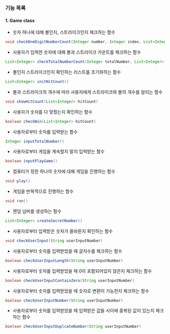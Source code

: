 ### 기능 목록
#### 1. Game class
- 숫자 하나에 대해 볼인지, 스트라이크인지 체크하는 함수
```java
void checkOneDigitNumberCount(Integer number, Integer index, List<Integer> secretNumber, List<Integer> hitCount)
```

- 사용자가 입력한 숫자에 대해 볼과 스트라이크 카운트를 체크하는 함수
```java
List<Integer> checkTotalNumberCount(Integer totalNumber, List<Integer> secretNumber)
```

- 볼인지 스트라이크인지 확인하는 리스트를 초기화하는 함수
```java
List<Integer> initHitCount()
```

- 볼과 스트라이크의 개수에 따라 사용자에게 스트라이크와 볼의 개수를 알리는 함수
```java
void showHitCount(List<Integer> hitCount)
```

- 사용자가 숫자를 다 맞췄는지 확인하는 함수
```java
boolean checkWin(List<Integer> hitCount)
```

- 사용자로부터 숫자를 입력받는 함수
```java
Integer inputTotalNumber()
```

- 사용자로부터 게임을 계속할지 말지 입력받는 함수
```java
boolean inputPlayGame()
```

- 컴퓨터가 정한 하나의 숫자에 대해 게임을 진행하는 함수
```java
void play()
```

- 게임을 반복적으로 진행하는 함수
```java
void run()
```

- 랜덤 넘버를 생성하는 함수
```java
List<Integer> createSecretNumber()
```

- 사용자로부터 입력받은 숫자가 올바른지 확인하는 함수
```java
void checkUserInput(String userInputNumber)
```

- 사용자로부터 숫자를 입력받았을 때 글자수를 체크하는 함수
```java
boolean checkUserInputLength(String userInputNumber)
```

- 사용자로부터 숫자를 입력받았을 때 0이 포함되어있지 않은지 체크하는 함수
```java
boolean checkUserInputContainZero(String userInputNumber)
```

- 사용자로부터 숫자를 입력받았을 때 숫자로 변환이 가능한지 체크하는 함수
```java
boolean checkUserInputNumber(String userInputNumber)
```

- 사용자로부터 숫자를 입력받았을 때 입력받은 값들 사이에 중복된 값이 있는지 체크하는 함수
```java
boolean checkUserInputDuplcateNumber(String userInputNumber)
```